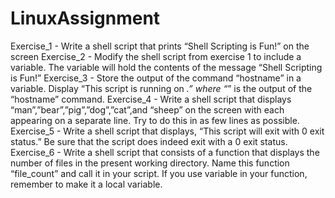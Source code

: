 # LinuxAssignment
Exercise_1 - Write a shell script that prints “Shell Scripting is Fun!” on the screen  Exercise_2 - Modify the shell script from exercise 1 to include a variable. The variable will hold the contents of the message “Shell Scripting is Fun!”  Exercise_3 - Store the output of the command “hostname” in a variable. Display “This script is running on _.” where “_” is the output of the “hostname” command.  Exercise_4 - Write a shell script that displays “man”,”bear”,”pig”,”dog”,”cat”,and “sheep” on the screen with each appearing on a separate line. Try to do this in as few lines as possible.  Exercise_5 - Write a shell script that displays, “This script will exit with 0 exit status.” Be sure that the script does indeed exit with a 0 exit status.  Exercise_6 - Write a shell script that consists of a function that displays the number of files in the present working directory. Name this function “file_count” and call it in your script. If you use variable in your function, remember to make it a local variable.
